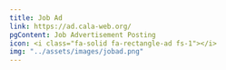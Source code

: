 ```yaml
---
title: Job Ad
link: https://ad.cala-web.org/
pgContent: Job Advertisement Posting
icon: <i class="fa-solid fa-rectangle-ad fs-1"></i>
img: "../assets/images/jobad.png"
---
```

